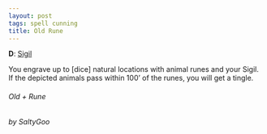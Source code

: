 ```yaml
---
layout: post
tags: spell cunning
title: Old Rune
---
```


**D**: [Sigil](/spells/#lexicon)

You engrave up to [dice] natural locations with animal runes and your Sigil. If the depicted animals pass within 100’ of the runes, you will get a tingle.

###### *Old + Rune*

###### by SaltyGoo
